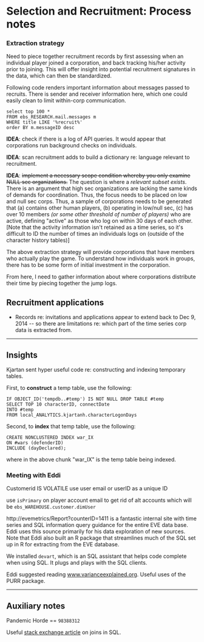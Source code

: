 # Selection and Recruitment: Process notes

### Extraction strategy

Need to piece together recruitment records by first assessing when an individual player joined a corporation, and back tracking his/her activity prior to joining. This will offer insight into potential recruitment signatures in the data, which can then be standardized.


Following code renders important information about messages passed to recruits. There is sender and receiver information here, which one could easily clean to limit within-corp communication.

    select top 100 *
    FROM ebs_RESEARCH.mail.messages m
    WHERE title LIKE '%recruit%'
    order BY m.messageID desc

**IDEA**: check if there is a log of API queries. It would appear that corporations run background checks on individuals.

**IDEA**: scan recruitment adds to build a dictionary re: language relevant to recruitment.

**IDEA**: <s>implement a necessary scope condition whereby you only examine NULL sec organizations.</s> The question is where a _relevant subset exists_. There is an argument that high sec organizations are lacking the same kinds of demands for coordination. Thus, the focus needs to be placed on low and null sec corps. Thus, a sample of corporations needs to be generated that (a) contains other human players, (b) operating in low/null sec, (c) has over 10 members _(or some other threshold of number of players)_ who are active, defining "active" as those who log on within 30 days of each other. [Note that the activity information isn't retained as a time series, so it's difficult to ID the number of times an individuals logs on (outside of the character history tables)]

The above extraction strategy will provide corporations that have members who actually play the game. To understand how individuals work in groups, there has to be some form of initial investment in the corporation.

From here, I need to gather information about where corporations distribute their time by piecing together the jump logs.

## Recruitment applications

- Records re: invitations and applications appear to extend back to Dec 9, 2014 -- so there are limitations re: which part of the time series corp data is extracted from.




----------------------------------------------------------------

## Insights

Kjartan sent hyper useful code re: constructing and indexing temporary tables.

First, to **construct** a temp table, use the following:

    IF OBJECT_ID('tempdb..#temp') IS NOT NULL DROP TABLE #temp
    SELECT TOP 10 characterID, connectDate
    INTO #temp
    FROM local_ANALYTICS.kjartanh.characterLogonDays

Second, to **index** that temp table, use the following:

    CREATE NONCLUSTERED INDEX war_IX
    ON #wars (defenderID)
    INCLUDE (dayDeclared);

where in the above chunk "war_IX" is the temp table being indexed.

### Meeting with Eddi

Customerid IS VOLATILE  use user email or userID as a unique ID

use `isPrimary` on player account email to get rid of alt accounts which will be `ebs_WAREHOUSE.customer.dimUser`

http://evemetrics/Report?counterID=1411 is a fantastic internal site with time series and SQL information query guidance for the entire EVE data base. Eddi uses this sounce primarily for his data exploration of new sources. Note that Eddi also built an R package that streamlines much of the SQL set up in R for extracting from the EVE database.

We installed `devart`, which is an SQL assistant that helps code complete when using SQL. It plugs and plays with the SQL clients.

Eddi suggested reading www.varianceexplained.org. Useful uses of the PURR package.

----------------------------------------------------------------

## Auxiliary notes

Pandemic Horde == `98388312`

Useful [stack exchange article](http://stackoverflow.com/questions/5706437/whats-the-difference-between-inner-join-left-join-right-join-and-full-join) on joins in SQL.
